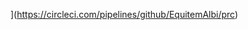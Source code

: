 ![<CircleCI>](https://circleci.com/gh/EquitemAlbi/prc.svg?style=svg)](https://circleci.com/pipelines/github/EquitemAlbi/prc)
